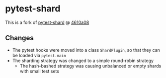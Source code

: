 # pytest-shard

This is a fork of [pytest-shard](https://github.com/AdamGleave/pytest-shard) @ [4610a08](https://github.com/AdamGleave/pytest-shard/commit/64610a08dac6b0511b6d51cf895d0e1040d162ad)

## Changes

* The pytest hooks were moved into a class `ShardPlugin`, so that they can be loaded via `pytest.main`
* The sharding strategy was changed to a simple round-robin strategy
  * The hash-bashed strategy was causing unbalanced or empty shards with small test sets